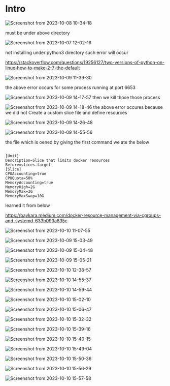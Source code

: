 # Intro

![Screenshot from 2023-10-08 10-34-18](https://github.com/C191068/Khatami_containernet/assets/89090776/f806bc79-cc17-45e7-bdcb-59088eb7a7d2)

must be under above directory 



![Screenshot from 2023-10-07 12-02-16](https://github.com/C191068/Khatami_containernet/assets/89090776/2d8f212e-ba10-4aa5-9945-50260eaf0b82)

not installing under python3 directory such error will occur 


https://stackoverflow.com/questions/19256127/two-versions-of-python-on-linux-how-to-make-2-7-the-default


![Screenshot from 2023-10-09 11-39-30](https://github.com/C191068/Khatami_containernet/assets/89090776/441d2f24-7aaf-41c4-95e2-b597702765f9)

the above error occurs for some process running at port 6653

![Screenshot from 2023-10-09 14-17-57](https://github.com/C191068/Khatami_containernet/assets/89090776/d449912c-c233-4b1e-82f8-5b8c214f72b4)
then we kill those those process


![Screenshot from 2023-10-09 14-18-46](https://github.com/C191068/Khatami_containernet/assets/89090776/f840ec76-d83b-4c65-a9ce-9304f00ba582)
the above error occures because we did not Create a custom slice file and define resources


![Screenshot from 2023-10-09 14-26-48](https://github.com/C191068/Khatami_containernet/assets/89090776/7a2fe5f5-d4a5-4d32-aa0f-3bd8c5fee253)



![Screenshot from 2023-10-09 14-55-56](https://github.com/C191068/Khatami_containernet/assets/89090776/4e392bca-e4f9-4f4a-979a-f6e2ceb3adee)

the file which is oened by giving the first command we ate the below 


```

[Unit]
Description=Slice that limits docker resources 
Before=slices.target
[Slice]
CPUAccounting=true
CPUQuota=50%    
MemoryAccounting=true
MemoryHigh=2G  
MemoryMax=3G 
MemoryMaxSwap=10G

```


learned it from below

https://baykara.medium.com/docker-resource-management-via-cgroups-and-systemd-633b093a835c





![Screenshot from 2023-10-10 11-07-55](https://github.com/C191068/Khatami_containernet/assets/89090776/2c8e5812-5923-485d-85c4-e0bfccb3d5f0)


![Screenshot from 2023-10-09 15-03-49](https://github.com/C191068/Khatami_containernet/assets/89090776/6f5d77c0-24e4-45c4-81fe-b0aeb6d4121c)


![Screenshot from 2023-10-09 15-04-48](https://github.com/C191068/Khatami_containernet/assets/89090776/eb018d2d-21b4-4f88-84f4-b529e168c848)


![Screenshot from 2023-10-09 15-05-21](https://github.com/C191068/Khatami_containernet/assets/89090776/af1453db-97ee-4fd0-bd11-5cc2c8deb668)



![Screenshot from 2023-10-10 12-38-57](https://github.com/C191068/Khatami_containernet/assets/89090776/1053d002-ceee-4e07-89ae-4e1042920b6a)

![Screenshot from 2023-10-10 14-55-37](https://github.com/C191068/Khatami_containernet/assets/89090776/2cc96f17-d8f1-46af-abbb-e7825921c081)

![Screenshot from 2023-10-10 14-59-44](https://github.com/C191068/Khatami_containernet/assets/89090776/a068661a-4275-4aab-8d6f-9740931abc9d)

![Screenshot from 2023-10-10 15-02-10](https://github.com/C191068/Khatami_containernet/assets/89090776/33e3608a-b0dd-4600-8366-2f4ef470359e)

![Screenshot from 2023-10-10 15-06-47](https://github.com/C191068/Khatami_containernet/assets/89090776/418c940b-e843-4e41-b0fe-7a0918c7410b)

![Screenshot from 2023-10-10 15-32-32](https://github.com/C191068/Khatami_containernet/assets/89090776/21e670c9-d855-4c79-8ab9-2251ee2e8aca)


![Screenshot from 2023-10-10 15-39-16](https://github.com/C191068/Khatami_containernet/assets/89090776/e7332379-9d57-4da8-8c6c-2b76a9ed14cd)


![Screenshot from 2023-10-10 15-40-15](https://github.com/C191068/Khatami_containernet/assets/89090776/03cbe610-c8f7-4b60-ad4d-b7c858d26651)


![Screenshot from 2023-10-10 15-49-04](https://github.com/C191068/Khatami_containernet/assets/89090776/0526f856-96ff-41c2-a383-060b7eac84f2)


![Screenshot from 2023-10-10 15-50-36](https://github.com/C191068/Khatami_containernet/assets/89090776/91f8b5a6-a08b-4c85-8dfc-bfba15bd798d)


![Screenshot from 2023-10-10 15-56-29](https://github.com/C191068/Khatami_containernet/assets/89090776/e380c34d-2228-449f-a58f-c121b4d8b984)


![Screenshot from 2023-10-10 15-57-58](https://github.com/C191068/Khatami_containernet/assets/89090776/fff22663-ce58-4b10-b20e-accd10b94b13)



































































